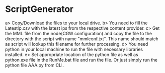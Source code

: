 # ScriptGenerator

a> Copy/Download the files to your local drive.
b> You need to fill the LatestIp.csv with the latest ips from the respective content provider.
c> Get the MML file from the node(CGW configuration) and copy the file to the directory with the script with name "mmlconf.txt". This name should match as script will lookup this filename for further processing.
d> You need python in your local machine to run the file with necessary libraries installed.
e> Set appropriate location of the python file as well as python.exe file in the RunMe.bat file and run the file. Or just simply run the python file AAA.py from CLI.
